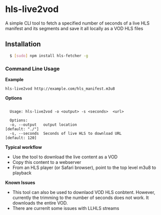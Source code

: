 # hls-live2vod


A simple CLI tool to fetch a specified number of seconds of a live HLS manifest and its segments and save it all locally as a VOD HLS files



## Installation

``` bash
  $ [sudo] npm install hls-fetcher -g
```

### Command Line Usage

**Example**
```
hls-live2vod http://example.com/hls_manifest.m3u8
```

**Options**
```

  Usage: hls-live2vod -o <output> -s <seconds>  <url>

  Options:
  -o, --output   output location                                  [default: "./"]
  -s, --seconds  Seconds of live HLS to download URL              [default: 120]
```
**Typical workflow**

- Use the tool to download the live content as a VOD
- Copy this content to a webserver
- From an HLS player (or Safari browser), point to the top level m3u8 to playback

**Known Issues**

- This tool can also be used to downlaod VOD HLS conbtent.  However, currently the trimming to the number of seconds does not work.  It downloads the entire VOD.
- There are currenlt some issues with LLHLS streams
